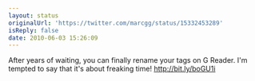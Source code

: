 ```yaml
---
layout: status
originalUrl: 'https://twitter.com/marcgg/status/15332453289'
isReply: false
date: 2010-06-03 15:26:09
---
```


After years of waiting, you can finally rename your tags on G Reader. I'm tempted to say that it's about freaking time! http://bit.ly/boGU1i

